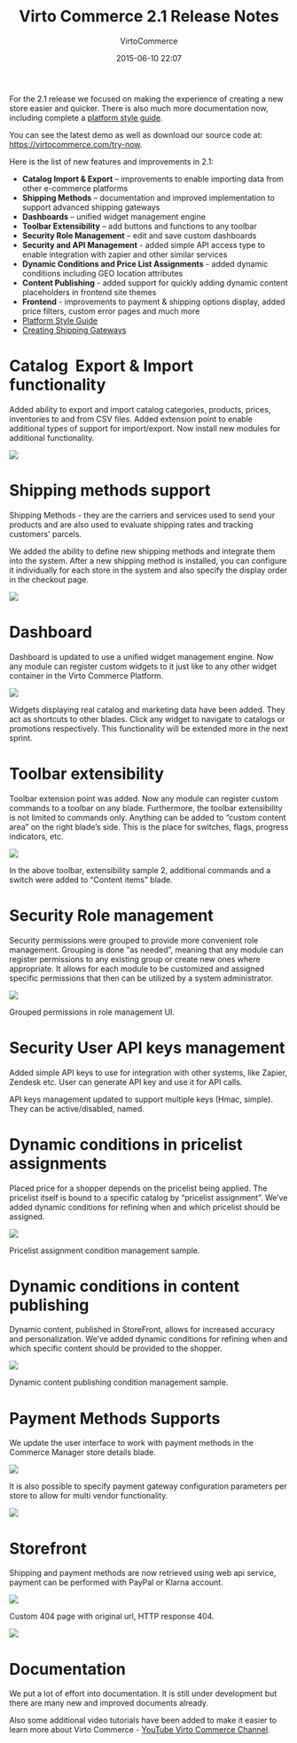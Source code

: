 ﻿---
author: VirtoCommerce
date: 2015-06-10 22:07
permalink: blogs/news/virtocommerce-2-1-release-notes
tags: [2.0, Announcements, asp.net, azure, CMS, dashboards, ecommerce, ecommerce permissions, enterprise ecommerce, features, microsoft cloud, open source, platform]
title: "Virto Commerce 2.1 Release Notes"
published: Private
---
For the 2.1 release we focused on making the experience of creating a new store easier and quicker. There is also much more documentation now, including complete a <a href="https://virtocommerce.com/platform/styleguide/" target="_blank">platform style guide</a>.
<!--excerpt-->
You can see the latest demo as well as download our source code at: <a href="https://virtocommerce.com/try-now" target="_blank">https://virtocommerce.com/try-now</a>.

Here is the list of new features and improvements in 2.1:

* **Catalog Import &amp; Export** – improvements to enable importing data from other e-commerce platforms
* **Shipping Methods** – documentation and improved implementation to support advanced shipping gateways
* **Dashboards** – unified widget management engine
* **Toolbar Extensibility** – add buttons and functions to any toolbar
* **Security Role Management** – edit and save custom dashboards
* **Security and API Management** - added simple API access type to enable integration with zapier and other similar services
* **Dynamic Conditions and Price List Assignments** - added dynamic conditions including GEO location attributes
* **Content Publishing** - added support for quickly adding dynamic content placeholders in frontend site themes
* **Frontend** - improvements to payment &amp; shipping options display, added price filters, custom error pages and much more
* <a href="https://virtocommerce.com/platform/styleguide/" target="_blank">Platform Style Guide</a>
* <a href="http://docs.virtocommerce.com/display/vc2devguide/Creating+new+shipping+method" target="_blank">Creating Shipping Gateways</a>

# Catalog  Export &amp; Import functionality

Added ability to export and import catalog categories, products, prices, inventories to and from CSV files. Added extension point to enable additional types of support for import/export. Now install new modules for additional functionality.

![](assets/images/blog/untitled_d.png)

# Shipping methods support

Shipping Methods - they are the carriers and services used to send your products and are also used to evaluate shipping rates and tracking customers' parcels.

We added the ability to define new shipping methods and integrate them into the system. After a new shipping method is installed, you can configure it individually for each store in the system and also specify the display order in the checkout page.

![](assets/images/blog/untitled_e.png)

# Dashboard

Dashboard is updated to use a unified widget management engine. Now any module can register custom widgets to it just like to any other widget container in the Virto Commerce Platform.

![](assets/images/blog/base64791695cb45652864.png)

Widgets displaying real catalog and marketing data have been added. They act as shortcuts to other blades. Click any widget to navigate to catalogs or promotions respectively. This functionality will be extended more in the next sprint.

# Toolbar extensibility

Toolbar extension point was added. Now any module can register custom commands to a toolbar on any blade. Furthermore, the toolbar extensibility is not limited to commands only. Anything can be added to “custom content area” on the right blade’s side. This is the place for switches, flags, progress indicators, etc.

![](assets/images/blog/base64cb6781a45e9be11.png)

In the above toolbar, extensibility sample 2, additional commands and a switch were added to “Content items” blade.

# Security Role management

Security permissions were grouped to provide more convenient role management. Grouping is done “as needed”, meaning that any module can register permissions to any existing group or create new ones where appropriate. It allows for each module to be customized and assigned specific permissions that then can be utilized by a system administrator.

![](assets/images/blog/base64c9143a64b579a9a8.png)

Grouped permissions in role management UI.

# Security User API keys management

Added simple API keys to use for integration with other systems, like Zapier, Zendesk etc. User can generate API key and use it for API calls.

API keys management updated to support multiple keys (Hmac, simple). They can be active/disabled, named.

# Dynamic conditions in pricelist assignments

Placed price for a shopper depends on the pricelist being applied. The pricelist itself is bound to a specific catalog by “pricelist assignment”. We’ve added dynamic conditions for refining when and which pricelist should be assigned.

![](assets/images/blog/base64e52bc30758dd10ac.png)

Pricelist assignment condition management sample.

# Dynamic conditions in content publishing

Dynamic content, published in StoreFront, allows for increased accuracy and personalization. We’ve added dynamic conditions for refining when and which specific content should be provided to the shopper.

![](assets/images/blog/base64fcc0d1bb7fc6de49.png)

Dynamic content publishing condition management sample.

# Payment Methods Supports

We update the user interface to work with payment methods in the Commerce Manager store details blade.

![](assets/images/blog/untitled_f.png)

It is also possible to specify payment gateway configuration parameters per store to allow for multi vendor functionality.

![](assets/images/blog/untitled_g.png)

# Storefront

Shipping and payment methods are now retrieved using web api service, payment can be performed with PayPal or Klarna account.

![](assets/images/blog/untitled_h.png)

Custom 404 page with original url, HTTP response 404.

![](assets/images/blog/untitled_i.png)

# Documentation

We put a lot of effort into documentation. It is still under development but there are many new and improved documents already.

Also some additional video tutorials have been added to make it easier to learn more about Virto Commerce - [YouTube Virto Commerce Channel](https://www.youtube.com/channel/UC4Mu_zoDThg2jvexT0py12w).